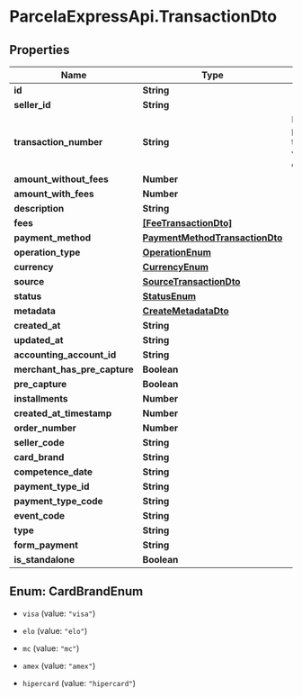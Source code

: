 # ParcelaExpressApi.TransactionDto

## Properties

Name | Type | Description | Notes
------------ | ------------- | ------------- | -------------
**id** | **String** |  | 
**seller_id** | **String** |  | 
**transaction_number** | **String** | Número de controle para agrupar transações da mesma venda. ex.: compra + estorno/cancelamento. | 
**amount_without_fees** | **Number** |  | 
**amount_with_fees** | **Number** |  | 
**description** | **String** |  | 
**fees** | [**[FeeTransactionDto]**](FeeTransactionDto.md) |  | 
**payment_method** | [**PaymentMethodTransactionDto**](PaymentMethodTransactionDto.md) |  | 
**operation_type** | [**OperationEnum**](OperationEnum.md) |  | 
**currency** | [**CurrencyEnum**](CurrencyEnum.md) |  | 
**source** | [**SourceTransactionDto**](SourceTransactionDto.md) |  | 
**status** | [**StatusEnum**](StatusEnum.md) |  | 
**metadata** | [**CreateMetadataDto**](CreateMetadataDto.md) |  | 
**created_at** | **String** |  | 
**updated_at** | **String** |  | 
**accounting_account_id** | **String** |  | 
**merchant_has_pre_capture** | **Boolean** |  | 
**pre_capture** | **Boolean** |  | 
**installments** | **Number** |  | 
**created_at_timestamp** | **Number** |  | 
**order_number** | **Number** |  | 
**seller_code** | **String** |  | 
**card_brand** | **String** |  | 
**competence_date** | **String** |  | 
**payment_type_id** | **String** |  | 
**payment_type_code** | **String** |  | 
**event_code** | **String** |  | 
**type** | **String** |  | 
**form_payment** | **String** |  | [optional] 
**is_standalone** | **Boolean** |  | [optional] 



## Enum: CardBrandEnum


* `visa` (value: `"visa"`)

* `elo` (value: `"elo"`)

* `mc` (value: `"mc"`)

* `amex` (value: `"amex"`)

* `hipercard` (value: `"hipercard"`)




